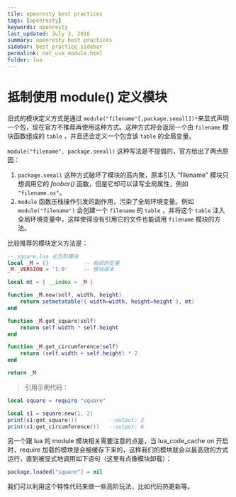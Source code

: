 ```yaml
---
tile: openresty best practices
tags: [openresty]
keywords: openresty
last_updated: July 3, 2016
summary: openresty best practices
sidebar: best_practice_sidebar
permalink: not_use_module.html
folder: lua
---
```

# 抵制使用 module() 定义模块

旧式的模块定义方式是通过 `module("filename"[,package.seeall])*`来显式声明一个包，现在官方不推荐再使用这种方式。这种方式将会返回一个由 `filename` 模块函数组成的 `table` ，并且还会定义一个包含该 `table` 的全局变量。

`module("filename", package.seeall)` 这种写法是不提倡的，官方给出了两点原因：

1. `package.seeall` 这种方式破坏了模块的高内聚，原本引入 "filename" 模块只想调用它的 *foobar()* 函数，但是它却可以读写全局属性，例如 `"filename.os"`。
2. `module` 函数压栈操作引发的副作用，污染了全局环境变量。例如 `module("filename")` 会创建一个 `filename` 的 `table` ，并将这个 `table` 注入全局环境变量中，这样使得没有引用它的文件也能调用 `filename` 模块的方法。

比较推荐的模块定义方法是：

```lua
-- square.lua 长方形模块
local _M = {}           -- 局部的变量
_M._VERSION = '1.0'     -- 模块版本

local mt = { __index = _M }

function _M.new(self, width, height)
    return setmetatable({ width=width, height=height }, mt)
end

function _M.get_square(self)
    return self.width * self.height
end

function _M.get_circumference(self)
    return (self.width + self.height) * 2
end

return _M
```

> 引用示例代码：

```lua
local square = require "square"

local s1 = square:new(1, 2)
print(s1:get_square())          --output: 2
print(s1:get_circumference())   --output: 6
```

另一个跟 lua 的 module 模块相关需要注意的点是，当 lua_code_cache on 开启时，require 加载的模块是会被缓存下来的，这样我们的模块就会以最高效的方式运行，直到被显式地调用如下语句（这里有点像模块卸载）：

```lua
package.loaded["square"] = nil
```

我们可以利用这个特性代码来做一些高阶玩法，比如代码热更新等。
